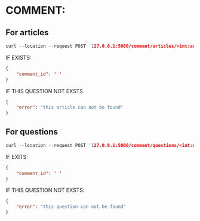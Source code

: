 # COMMENT:
## For articles
```cpp
curl --location --request POST '127.0.0.1:5000/comment/articles/<int:article_id>'
```
IF EXISTS:
```json
{
    "comment_id": ' '
}
```

IF THIS QUESTION NOT EXSTS
```json
{
    "error": "this article can not be found"
}
```
## For questions
```cpp
curl --location --request POST '127.0.0.1:5000/comment/questions/<int:question_id>'
```
IF EXITS:
```json
{
    "comment_id": ' '
}
```

IF THIS QUESTION NOT EXSTS:
```json
{
    "error": "this question can not be found"
}
```